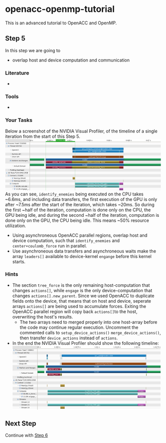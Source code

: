 # openacc-openmp-tutorial
This is an advanced tutorial to OpenACC and OpenMP.

## Step 5
In this step we are going to 
* overlap host and device computation and communication

### Literature
* 

### Tools
* 

### Your Tasks
Below a screenshot of the NVIDIA Visual Profiler, of the timeline of a single iteration from the start of this Step 5.
![Screenshot of Step 5 Status using NVIDIA Visual Profiler](images/step5-status.png)
As you can see, `identify_enemies` being executed on the CPU takes ~6.6ms, and including data transfers, the first execution of the GPU is only after ~7.5ms after the start of the iteration, which takes ~20ms.
So during the first ~half of the iteration, computation is done only on the CPU, the GPU being idle, and during the second ~half of the iteration, computation is done only on the GPU, the CPU being idle.
This means ~50% resource utilization.
* Using asynchroneous OpenACC parallel regions, overlap host and device computation, such that `identify_enemies` and `center+coulomb_force` run in parallel.
* Use asynchroneous data transfers and asynchroneous waits make the array `leaders[]` available to device-kernel `engange` before this kernel starts.

### Hints
* The section `tree_force` is the only remaining host-computation that changes `actions[]`, while `engage` is the only device-computation that changes `actions[].new_parent`. Since we used OpenACC to duplicate fields onto the device, that means that on host and device, seperate arrays `actions[]` are being used to accumulate forces. Exiting the OpenACC parallel region will copy back `actions[]`to the host, overwriting the host's results.
  * The two arrays need to merged properly into one host-array before the code may continue regular execution. Uncomment the commented calls to `setup_device_actions()` `merge_device_actions()`, then transfer `device_actions` instead of `actions`.
* In the end the NVIDIA Visual Profiler should show the following timeline: 
![Screenshot of Step 5 Goal using NVIDIA Visual Profiler](images/step5-goal.png)

## Next Step
Continue with [Step 6](../../blob/step6/step.md)






